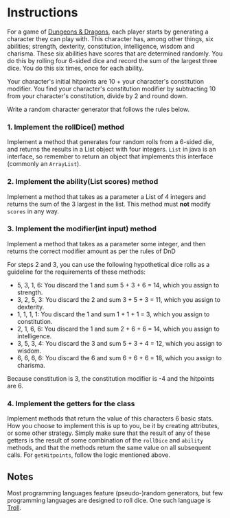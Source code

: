 # Instructions

For a game of [Dungeons & Dragons][DND], each player starts by generating a
character they can play with. This character has, among other things, six
abilities; strength, dexterity, constitution, intelligence, wisdom and
charisma. These six abilities have scores that are determined randomly. You
do this by rolling four 6-sided dice and record the sum of the largest three
dice. You do this six times, once for each ability.

Your character's initial hitpoints are 10 + your character's constitution
modifier. You find your character's constitution modifier by subtracting 10
from your character's constitution, divide by 2 and round down.

Write a random character generator that follows the rules below.

### 1. Implement the rollDice() method

Implement a method that generates four random rolls from a 6-sided die, and returns the results in a List object with four integers. `List` in java is an interface, so remember to return an object that implements this interface (commonly an `ArrayList`).

### 2. Implement the ability(List<Integer> scores) method

Implement a method that takes as a parameter a List of 4 integers and returns the sum of the 3 largest in the list. This method must **not** modify `scores` in any way.

### 3. Implement the modifier(int input) method

Implement a method that takes as a parameter some integer, and then returns the correct modifier amount as per the rules of DnD

For steps 2 and 3, you can use the following hypothetical dice rolls as a guideline for the requirements of these methods:

* 5, 3, 1, 6: You discard the 1 and sum 5 + 3 + 6 = 14, which you assign to strength.
* 3, 2, 5, 3: You discard the 2 and sum 3 + 5 + 3 = 11, which you assign to dexterity.
* 1, 1, 1, 1: You discard the 1 and sum 1 + 1 + 1 = 3, which you assign to constitution.
* 2, 1, 6, 6: You discard the 1 and sum 2 + 6 + 6 = 14, which you assign to intelligence.
* 3, 5, 3, 4: You discard the 3 and sum 5 + 3 + 4 = 12, which you assign to wisdom.
* 6, 6, 6, 6: You discard the 6 and sum 6 + 6 + 6 = 18, which you assign to charisma.

Because constitution is 3, the constitution modifier is -4 and the hitpoints are 6.

### 4. Implement the getters for the class

Implement methods that return the value of this characters 6 basic stats. How you choose to implement this is up to you, be it by creating attributes, or some other strategy. Simply make sure that the result of any of these getters is the result of some combination of the `rollDice` and `ability` methods, and that the methods return the same value on all subsequent calls. For `getHitpoints`, follow the logic mentioned above.

## Notes

Most programming languages feature (pseudo-)random generators, but few
programming languages are designed to roll dice. One such language is [Troll].

[DND]: https://en.wikipedia.org/wiki/Dungeons_%26_Dragons
[Troll]: http://hjemmesider.diku.dk/~torbenm/Troll/
